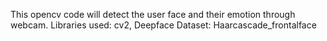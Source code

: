 This opencv code will detect the user face and their emotion through webcam.
Libraries used: cv2, Deepface
Dataset: Haarcascade_frontalface
